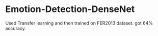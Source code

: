 # Emotion-Detection-DenseNet
Used Transfer learning and then trained on FER2013 dataset. got 64% accuracy.
